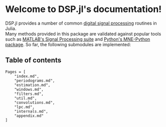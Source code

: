 # Welcome to DSP.jl's documentation!

DSP.jl provides a number of common [digital signal processing](https://en.wikipedia.org/wiki/Digital_signal_processing) routines in Julia.  
Many methods provided in this package are validated against popular tools such as [MATLAB's Signal Processing suite](https://www.mathworks.com/help/overview/signal-processing.html?s_tid=hc_product_group_bc) and [Python's MNE-Python package](https://mne.tools/stable/index.html). 
So far, the following submodules are implemented:

## Table of contents
```@contents
Pages = [
    "index.md",
    "periodograms.md",
    "estimation.md",
    "windows.md",
    "filters.md",
    "util.md",
    "convolutions.md",
    "lpc.md",
    "internals.md",
    "appendix.md"
]
```
